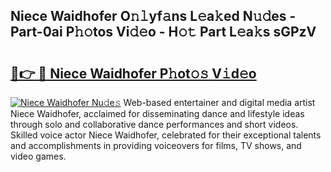 ## Niece Waidhofer O𝚗𝚕yf𝚊ns L𝚎a𝚔ed N𝚞𝚍es - Part-0ai P𝚑𝚘tos Vi𝚍𝚎o - H𝚘𝚝 Part L𝚎a𝚔s sGPzV

# <h2><a href="http://kf7t52d.oniu.top/?m=Niece+Waidhofer">🔗👉 🔴 Niece Waidhofer P𝚑ot𝚘𝚜 V𝚒d𝚎o</a></h2>

[![Niece Waidhofer Nu𝚍e𝚜](https://i.imgur.com/0qMVB7G.gif)](http://kf7t52d.oniu.top/?m=Niece+Waidhofer)
Web-based entertainer and digital media artist Niece Waidhofer, acclaimed for disseminating dance and lifestyle ideas through solo and collaborative dance performances and short videos. Skilled voice actor Niece Waidhofer, celebrated for their exceptional talents and accomplishments in providing voiceovers for films, TV shows, and video games.  
